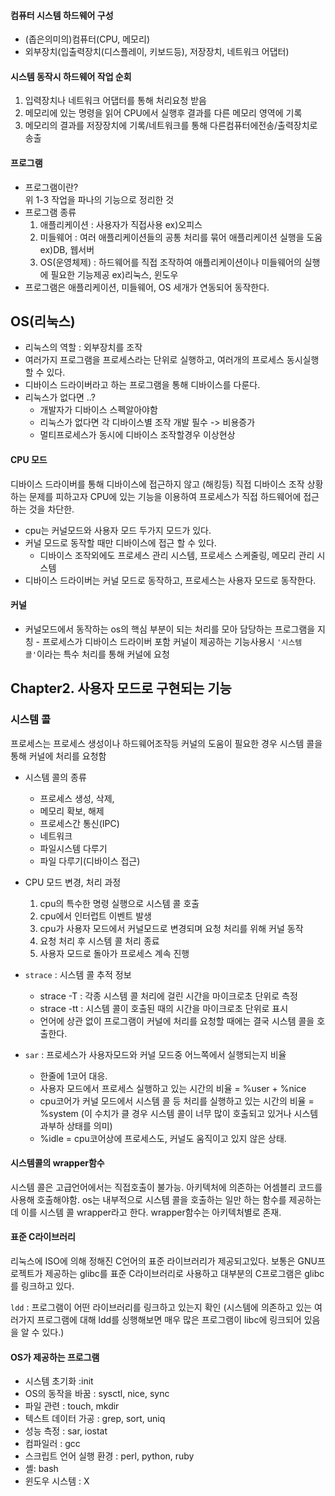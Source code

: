 #### 컴퓨터 시스템 하드웨어 구성
 - (좁은의미의)컴퓨터(CPU, 메모리)
 - 외부장치(입출력장치(디스플레이, 키보드등), 저장장치, 네트워크 어댑터)

 #### 시스템 동작시 하드웨어 작업 순회
1. 입력장치나 네트워크 어댑터를 통해 처리요청 받음
2. 메모리에 있는 명령을 읽어 CPU에서 실행후 결과를 다른 메모리 영역에 기록
3. 메모리의 결과를 저장장치에 기록/네트워크를 통해 다른컴퓨터에전송/출력장치로 송출

#### 프로그램 
 - 프로그램이란?  
 위 1-3 작업을 파나의 기능으로 정리한 것
 - 프로그램 종류  
    1. 애플리케이션 : 사용자가 직접사용 ex)오피스
    2. 미들웨어 : 여러 애플리케이션들의 공통 처리를 묶어 애플리케이션 실행을 도움 ex)DB, 웹서버
    3. OS(운영체제) : 하드웨어를 직접 조작하여 애플리케이션이나 미들웨어의 실행에 필요한 기능제공 ex)리눅스, 윈도우  
- 프로그램은 애플리케이션, 미들웨어, OS 세개가 연동되어 동작한다.  


## OS(리눅스)  
- 리눅스의 역할 : 외부장치를 조작  
-  여러가지 프로그램을 프로세스라는 단위로 실행하고, 여러개의 프로세스 동시실행 할 수 있다. 
- 디바이스 드라이버라고 하는 프로그램을 통해 디바이스를 다룬다. 
- 리눅스가 없다면 ..?
    - 개발자가 디바이스 스펙알아야함
    - 리눅스가 없다면 각 디바이스별 조작 개발 필수 -> 비용증가  
    - 멀티프로세스가 동시에 디바이스 조작할경우 이상현상 

#### CPU 모드  
디바이스 드라이버를 통해 디바이스에 접근하지 않고 (해킹등) 직접 디바이스 조작 상황하는 문제를 피하고자 CPU에 있는 기능을 이용하여 프로세스가 직접 하드웨어에 접근하는 것을 차단한. 
- cpu는 커널모드와 사용자 모드 두가지 모드가 있다.  
- 커널 모드로 동작할 때만 디바이스에 접근 할 수 있다.
    - 디바이스 조작외에도 프로세스 관리 시스템, 프로세스 스케줄링, 메모리 관리 시스템
- 디바이스 드라이버는 커널 모드로 동작하고, 프로세스는 사용자 모드로 동작한다.

#### 커널 
- 커널모드에서 동작하는 os의 핵심 부분이 되는 처리를 모아 담당하는 프로그램을 지칭 - 프로세스가 디바이스 드라이버 포함 커널이 제공하는 기능사용시 `'시스템 콜'`이라는 특수 처리를 통해 커널에 요청

## Chapter2. 사용자 모드로 구현되는 기능 
### 시스템 콜 
프로세스는 프로세스 생성이나 하드웨어조작등 커널의 도움이 필요한 경우 시스템 콜을 통해 커널에 처리를 요청함 

- 시스템 콜의 종류 
    -  프로세스 생성, 삭제, 
    - 메모리 확보, 해제
    - 프로세스간 통신(IPC)
    - 네트워크
    - 파일시스템 다루기 
    - 파일 다루기(디바이스 접근)
- CPU 모드 변경, 처리 과정  
    1. cpu의 특수한 명령 실행으로 시스템 콜 호출
    2. cpu에서 인터럽트 이벤트 발생
    3. cpu가 사용자 모드에서 커널모드로 변경되며 요청 처리를 위해 커널 동작
    4. 요청 처리 후 시스템 콜 처리 종료
    5. 사용자 모드로 돌아가 프로세스 계속 진행

- `strace`  : 시스템 콜 추적 정보
    - strace -T : 각종 시스템 콜 처리에 걸린 시간을 마이크로초 단위로 측정
    - strace -tt : 시스템 콜이 호출된 때의 시간을 마이크로초 단위로 표시
    - 언어에 상관 없이 프로그램이 커널에 처리를 요청할 때에는 결국 시스템 콜을 호출한다.  
- `sar`  :  프로세스가 사용자모드와 커널 모드중 어느쪽에서 실행되는지 비율
    - 한줄에 1코어 대응.
    - 사용자 모드에서 프로세스 실행하고 있는 시간의 비율 = %user + %nice
    - cpu코어가 커널 모드에서 시스템 콜 등 처리를 실행하고 있는 시간의 비율 = %system  (이 수치가 클 경우 시스템 콜이 너무 많이 호출되고 있거나 시스템 과부하 상태를 의미)
    - %idle = cpu코어상에 프로세스도, 커널도 움직이고 있지 않은 상태.    

#### 시스템콜의 wrapper함수  
시스템 콜은 고급언어에서는 직접호출이 불가능. 아키텍처에 의존하는 어셈블리 코드를 사용해 호출해야함.
os는 내부적으로 시스템 콜을 호출하는 일만 하는 함수를 제공하는데 이를 시스템 콜 wrapper라고 한다. wrapper함수는 아키텍처별로 존재.

#### 표준 C라이브러리
리눅스에 ISO에 의해 정해진 C언어의 표준 라이브러리가 제공되고있다.
보통은 GNU프로젝트가 제공하는 glibc를 표준 C라이브러리로 사용하고 대부분의 C프로그램은 glibc를 링크하고 있다. 

`ldd` : 프로그램이 어떤 라이브러리를 링크하고 있는지 확인 
(시스템에 의존하고 있는 여러가지 프로그램에 대해 ldd를 싱행해보면 매우 많은 프로그램이 libc에 링크되어 있음을 알 수 있다.)

#### OS가 제공하는 프로그램
- 시스템 초기화 :init
- OS의 동작을 바꿈 : sysctl, nice, sync
- 파일 관련 : touch, mkdir
- 텍스트 데이터 가공 : grep, sort, uniq
- 성능 측정 : sar, iostat
- 컴파일러 : gcc
- 스크립트 언어 실행 환경 : perl, python, ruby
- 셸: bash
- 윈도우 시스템 : X

    
   

 
